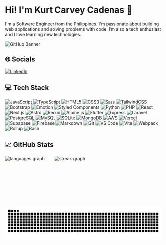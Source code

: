 # Hi! I'm Kurt Carvey Cadenas 👋

I'm a Software Engineer from the Philippines. I'm passionate about building web applications and solving problems with code. I'm also a tech enthusiast and I love learning new technologies.

![GitHub Banner](./images/banner.png)

## 🌐 Socials

[![LinkedIn](https://skillicons.dev/icons?i=linkedin)](https://linkedin.com/in/kurtcarvey-cadenas)

## 💻 Tech Stack

![JavaScript](https://skillicons.dev/icons?i=js)
![TypeScript](https://skillicons.dev/icons?i=ts)
![HTML5](https://skillicons.dev/icons?i=html)
![CSS3](https://skillicons.dev/icons?i=css)
![Sass](https://skillicons.dev/icons?i=sass)
![TailwindCSS](https://skillicons.dev/icons?i=tailwind)
![Bootstrap](https://skillicons.dev/icons?i=bootstrap)
![Emotion](https://skillicons.dev/icons?i=emotion)
![Styled Components](https://skillicons.dev/icons?i=styledcomponents)
![Python](https://skillicons.dev/icons?i=py)
![PHP](https://skillicons.dev/icons?i=php)
![React](https://skillicons.dev/icons?i=react)
![Next.js](https://skillicons.dev/icons?i=nextjs)
![Astro](https://skillicons.dev/icons?i=astro)
![Redux](https://skillicons.dev/icons?i=redux)
![Alpine.js](https://skillicons.dev/icons?i=alpinejs)
![Flutter](https://skillicons.dev/icons?i=flutter)
![Express](https://skillicons.dev/icons?i=express)
![Laravel](https://skillicons.dev/icons?i=laravel)
![PostgreSQL](https://skillicons.dev/icons?i=postgres)
![MySQL](https://skillicons.dev/icons?i=mysql)
![SQLite](https://skillicons.dev/icons?i=sqlite)
![MongoDB](https://skillicons.dev/icons?i=mongodb)
![AWS](https://skillicons.dev/icons?i=aws)
![Vercel](https://skillicons.dev/icons?i=vercel)
![Supabase](https://skillicons.dev/icons?i=supabase)
![Firebase](https://skillicons.dev/icons?i=firebase)
![Markdown](https://skillicons.dev/icons?i=md)
![Git](https://skillicons.dev/icons?i=git)
![VS Code](https://skillicons.dev/icons?i=vscode)
![Vite](https://skillicons.dev/icons?i=vite)
![Webpack](https://skillicons.dev/icons?i=webpack)
![Rollup](https://skillicons.dev/icons?i=rollup)
![Bash](https://skillicons.dev/icons?i=bash)

## 📈 GitHub Stats

<div align="center" style="display: flex; gap: 32px;">
  <img src="https://github-readme-stats.vercel.app/api/top-langs?username=krtcrvy&locale=en&hide_title=false&layout=compact&card_width=320&langs_count=5&theme=onedark&hide_border=false&order=2" height="150" alt="languages graph"  />
  <img src="https://streak-stats.demolab.com?user=krtcrvy&locale=en&mode=daily&theme=onedark&hide_border=false&border_radius=5&order=3" height="150" alt="streak graph"  />
</div>

![Snake Animation](https://raw.githubusercontent.com/krtcrvy/krtcrvy/output/snake.svg)
